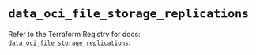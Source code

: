 # `data_oci_file_storage_replications`

Refer to the Terraform Registry for docs: [`data_oci_file_storage_replications`](https://registry.terraform.io/providers/hashicorp/oci/7.19.0/docs/data-sources/file_storage_replications).
